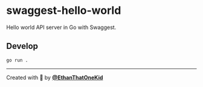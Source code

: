 # swaggest-hello-world

Hello world API server in Go with Swaggest.

## Develop

```bash
go run .
```

---

Created with 💖 by [**@EthanThatOneKid**](https://etok.codes/)